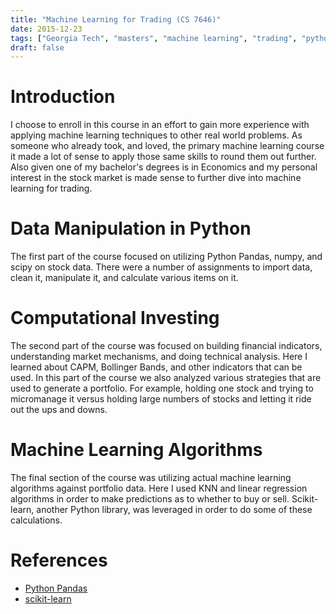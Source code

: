 ```yaml
---
title: "Machine Learning for Trading (CS 7646)"
date: 2015-12-23
tags: ["Georgia Tech", "masters", "machine learning", "trading", "python"]
draft: false
---
```


# Introduction

I choose to enroll in this course in an effort to gain more experience with applying machine learning techniques to other real world problems. As someone who already took, and loved, the primary machine learning course it made a lot of sense to apply those same skills to round them out further. Also given one of my bachelor's degrees is in Economics and my personal interest in the stock market is made sense to further dive into machine learning for trading.

# Data Manipulation in Python

The first part of the course focused on utilizing Python Pandas, numpy, and scipy on stock data. There were a number of assignments to import data, clean it, manipulate it, and calculate various items on it.

# Computational Investing

The second part of the course was focused on building financial indicators, understanding market mechanisms, and doing technical analysis. Here I learned about CAPM, Bollinger Bands, and other indicators that can be used. In this part of the course we also analyzed various strategies that are used to generate a portfolio. For example, holding one stock and trying to micromanage it versus holding large numbers of stocks and letting it ride out the ups and downs.

# Machine Learning Algorithms

The final section of the course was utilizing actual machine learning algorithms against portfolio data. Here I used KNN and linear regression algorithms in order to make predictions as to whether to buy or sell. Scikit-learn, another Python library, was leveraged in order to do some of these calculations.

# References

* [Python Pandas](http://pandas.pydata.org/)
* [scikit-learn](http://scikit-learn.org/stable/index.html)
